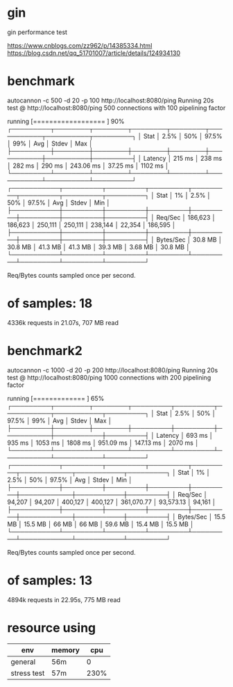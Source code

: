 # gin
gin performance test

https://www.cnblogs.com/zz962/p/14385334.html
https://blog.csdn.net/qq_51701007/article/details/124934130


# benchmark
autocannon -c 500 -d 20 -p 100 http://localhost:8080/ping
Running 20s test @ http://localhost:8080/ping
500 connections with 100 pipelining factor

running [==================  ] 90%
┌─────────┬────────┬────────┬────────┬────────┬───────────┬──────────┬─────────┐
│ Stat    │ 2.5%   │ 50%    │ 97.5%  │ 99%    │ Avg       │ Stdev    │ Max     │
├─────────┼────────┼────────┼────────┼────────┼───────────┼──────────┼─────────┤
│ Latency │ 215 ms │ 238 ms │ 282 ms │ 290 ms │ 243.06 ms │ 37.25 ms │ 1102 ms │
└─────────┴────────┴────────┴────────┴────────┴───────────┴──────────┴─────────┘
┌───────────┬─────────┬─────────┬─────────┬─────────┬─────────┬─────────┬─────────┐
│ Stat      │ 1%      │ 2.5%    │ 50%     │ 97.5%   │ Avg     │ Stdev   │ Min     │
├───────────┼─────────┼─────────┼─────────┼─────────┼─────────┼─────────┼─────────┤
│ Req/Sec   │ 186,623 │ 186,623 │ 250,111 │ 250,111 │ 238,144 │ 22,354  │ 186,595 │
├───────────┼─────────┼─────────┼─────────┼─────────┼─────────┼─────────┼─────────┤
│ Bytes/Sec │ 30.8 MB │ 30.8 MB │ 41.3 MB │ 41.3 MB │ 39.3 MB │ 3.68 MB │ 30.8 MB │
└───────────┴─────────┴─────────┴─────────┴─────────┴─────────┴─────────┴─────────┘

Req/Bytes counts sampled once per second.
# of samples: 18

4336k requests in 21.07s, 707 MB read



# benchmark2
autocannon -c 1000 -d 20 -p 200 http://localhost:8080/ping
Running 20s test @ http://localhost:8080/ping
1000 connections with 200 pipelining factor

running [=============       ] 65%
┌─────────┬────────┬────────┬─────────┬─────────┬───────────┬───────────┬─────────┐
│ Stat    │ 2.5%   │ 50%    │ 97.5%   │ 99%     │ Avg       │ Stdev     │ Max     │
├─────────┼────────┼────────┼─────────┼─────────┼───────────┼───────────┼─────────┤
│ Latency │ 693 ms │ 935 ms │ 1053 ms │ 1808 ms │ 951.09 ms │ 147.13 ms │ 2070 ms │
└─────────┴────────┴────────┴─────────┴─────────┴───────────┴───────────┴─────────┘
┌───────────┬─────────┬─────────┬─────────┬─────────┬────────────┬───────────┬─────────┐
│ Stat      │ 1%      │ 2.5%    │ 50%     │ 97.5%   │ Avg        │ Stdev     │ Min     │
├───────────┼─────────┼─────────┼─────────┼─────────┼────────────┼───────────┼─────────┤
│ Req/Sec   │ 94,207  │ 94,207  │ 400,127 │ 400,127 │ 361,070.77 │ 93,573.13 │ 94,161  │
├───────────┼─────────┼─────────┼─────────┼─────────┼────────────┼───────────┼─────────┤
│ Bytes/Sec │ 15.5 MB │ 15.5 MB │ 66 MB   │ 66 MB   │ 59.6 MB    │ 15.4 MB   │ 15.5 MB │
└───────────┴─────────┴─────────┴─────────┴─────────┴────────────┴───────────┴─────────┘

Req/Bytes counts sampled once per second.
# of samples: 13

4894k requests in 22.95s, 775 MB read


# resource using
|  env   | memory  | cpu  |
|  ----  | ----  | ----  |
| general  | 56m | 0 |
| stress test  | 57m | 230% |

